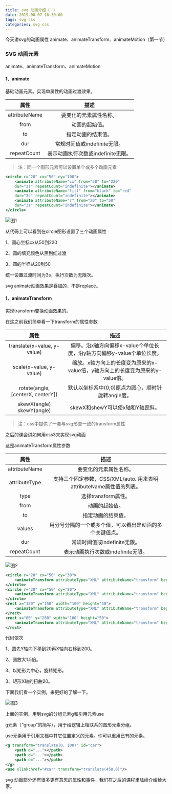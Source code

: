 ```yaml
---
title: svg 动画介绍（一）
date: 2019-08-07 16:30:00
tags: svg css
categories: svg css
---
```


今天讲svg的动画属性 animate、animateTransform、animateMotion（第一节）

<!--more-->

### SVG 动画元素

animate、animateTransform、animateMotion

#### 1、animate

基础动画元素。实现单属性的动画过渡效果。


| 属性   |      描述      |
|:----------:|:-------------:|
| attributeName |    要变化的元素属性名称。   |
| from | 动画的起始值。 |
| to | 指定动画的结束值。 | 
| dur | 常规时间值或indefinite无限。 | 
| repeatCount | 表示动画执行次数或indefinite无限。 | 

> 注：同一个图形元素可以设置单个或多个动画元素

```xml
<circle r="20" cx="50" cy="100">
    <animate attributeName="cx" from="50" to="220"
    dur="3s" repeatCount="indefinite"></animate>
    <animate attributeName="fill" from="black" to="red"
    dur="3s" repeatCount="indefinite"></animate>
    <animate attributeName="r" from="20" to="50"
    dur="3s" repeatCount="indefinite"></animate>
</circle>
```
![图1](http://zhang-yue.oss-cn-beijing.aliyuncs.com/bingshan/path-an_1.svg)

从代码上可以看到在circle图形设置了三个动画属性

1、圆心坐标cx从50到220

2、圆的填充颜色从黑到红过渡

3、圆的半径从20到50

统一设置过渡时间为3s，执行次数为无限次。

svg animate动画效果是叠加的，不是replace。

#### 1、animateTransform

实现transform变换动画效果的。

在这之前我们简单看一下transform的属性参数

| 属性   |      描述      |
|:----------:|:-------------:|
| translate(x-value, y-value) |    偏移。沿x轴方向偏移x-value个单位长度，沿y轴方向偏移y-value个单位长度。   |
| scale(x-value, y-value) |    缩放。x轴方向上的长度变为原来的x-value倍，y轴方向上的长度变为原来的y-value倍。   |
| rotate(angle,[centerX, centerY]) | 默认以坐标系中(0,0)原点为圆心，顺时针旋转angle度。 |
| skewX(angle) skewY(angle) | skewX和shewY可以使x轴和Y轴歪斜。 |

> 注：css中提供了一套与svg形变一致的transform属性

之后的课会讲如何用css3来实现svg动画

这是animateTransform属性参数

| 属性   |      描述      |
|:----------:|:-------------:|
| attributeName |    要变化的元素属性名称。   |
| attributeType |    支持三个固定参数，CSS/XML/auto. 用来表明attributeName属性值的列表。   |
| type | 选择transform属性。 |
| from | 动画的起始值。 |
| to | 指定动画的结束值。 |
| values | 用分号分隔的一个或多个值，可以看出是动画的多个关键值点。 |
| dur | 常规时间值或indefinite无限。 | 
| repeatCount | 表示动画执行次数或indefinite无限。 | 

![图2](http://zhang-yue.oss-cn-beijing.aliyuncs.com/bingshan/path-an_2.svg)

```xml
<circle r="20" cx="50" cy="30">
    <animateTransform attributeType="XML" attributeName="transform" begin="0s" dur="2s" type="translate" values="0,0; 0,20; 200,20" repeatCount="indefinite"/>
</circle>
<circle r="20" cx="50" cy="80">
    <animateTransform attributeType="XML" attributeName="transform" begin="0s" dur="2s" type="scale" from="1" to="1.5" repeatCount="indefinite"/>
</circle>
<rect x="120" y="150" width="100" height="50">
    <animateTransform attributeType="XML" attributeName="transform" begin="0s" dur="2s" type="rotate" from="0 170 175" to="-180 170 175" repeatCount="indefinite"/>
</rect>
<rect x="60" y="260" width="100" height="50">
    <animateTransform attributeType="XML" attributeName="transform" begin="0s" dur="2s" type="skewX" from="0" to="20" repeatCount="indefinite"/>
</rect>
```

代码依次

1、圆先Y轴向下移到20再X轴向右移到200。

2、圆放大1.5倍。

3、以矩形为中心，旋转矩形。

3、矩形X轴的扭曲20。


下面我们看一个实例，来更好的了解一下。


![图3](http://zhang-yue.oss-cn-beijing.aliyuncs.com/bingshan/city.svg)


上面的实例，用到svg的分组元素g和引用元素use

g元素（“group”的简写），用于给逻辑上相联系的图形元素分组。

use元素用于引用文档中其它位置定义的元素。你可以重用已有的元素。

```xml
<g transform="translate(0, 100)" id="car">
    <path d="..."></path>
    <path d="..."></path>
    <path d="..."></path>
</g>
<use xlink:href="#car" transform="translate(450,0)"/>
```

svg 动画部分还有很多更有意思的属性和事件，我们在之后的课程里陆续介绍给大家。

